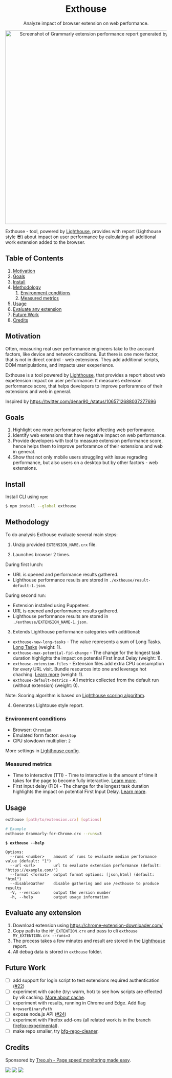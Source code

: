 <p align="center">
  <h1 align="center">
    Exthouse
  </h1>
</p>

<p align="center">
  Analyze impact of browser extension on web performance.
</p>

<p align="center">
  <img src="https://user-images.githubusercontent.com/158189/59514028-5904e680-8ebc-11e9-9e3f-bb6c9f8b464e.png" width="602" alt="Screenshot of Grammarly extension performance report generated by Exthouse">
</p>

Exthouse - tool, powered by [Lighthouse](https://github.com/GoogleChrome/lighthouse), provides with report (Lighthouse style 😎) about impact on user performance by calculating all additional work extension added to the browser.

## Table of Contents

1.  [Motivation](#motivation)
1.  [Goals](#goals)
1.  [Install](#install)
1.  [Methodology](#methodology)
    1.  [Environment conditions](#environment-conditions)
    1.  [Measured metrics](#measured-metrics)
1.  [Usage](#usage)
1.  [Evaluate any extension](#evaluate-any-extension)
1.  [Future Work](#future-work)
1.  [Credits](#credits)

## Motivation

Often, measuring real user performance engineers take to the account factors, like device and network conditions.
But there is one more factor, that is not in direct control - web extensions. They add additional scripts, DOM manipulations, and impacts user exeperience.

Exthouse is a tool powered by [Lighthouse](https://github.com/GoogleChrome/lighthouse), that provides a report about web expetension impact on user performance.
It measures extension performance score, that helps developers to improve perforamnce of their extensions and web in general.

Inspired by https://twitter.com/denar90_/status/1065712688037277696

## Goals

1. Highlight one more performance factor affecting web performance.
2. Identify web extensions that have negative impact on web performance.
3. Provide developers with tool to measure extension performance score, hence helps them to improve perforamnce of their extensions and web in general.
4. Show that not only mobile users struggling with issue regrading performance, but also users on a desktop but by other factors - web extensions.

## Install

Install CLI using `npm`:

```bash
$ npm install --global exthouse
```

## Methodology

To do analysis Exthouse evaluate several main steps:

1. Unzip provided `EXTENSION_NAME.crx` file.

2. Launches browser 2 times.

  During first lunch:
   - URL is opened and performance results gathered.
   - Lighthouse performance results are stored in `./exthouse/result-default-1.json`.
  
  During second run:
   - Extension installed using Puppeteer.
   - URL is opened and performance results gathered.
   - Lighthouse performance results are stored in `./exthouse/EXTENSION_NAME-1.json`.

3. Extends Lighthouse performance categories with additional:

  - `exthouse-new-long-tasks` - The value represents a sum of Long Tasks. [Long Tasks](https://developer.mozilla.org/en-US/docs/Web/API/Long_Tasks_API) (weight: 1).
  - `exthouse-max-potential-fid-change` - The change for the longest task duration highlights the impact on potential First Input Delay (weight: 1).
  - `exthouse-extension-files` - Extension files add extra CPU consumption for every URL visit. Bundle resources into one and leverage hot chaching. [Learn more](https://v8.dev/blog/code-caching-for-devs) (weight: 1).
  - `exthouse-default-metrics` - All metrics collected from the default run (without extension) (weight: 0).

  Note: Scoring algorithm is based on [Lighthouse scoring algorithm](https://github.com/GoogleChrome/lighthouse/blob/master/docs/scoring.md#how-are-the-scores-weighted).

4. Generates Lightouse style report.

### Environment conditions

 - Browser: `Chromium`
 - Emulated form factor: `desktop`
 - CPU slowdown multiplier: `2`

More settings in [Lighthouse config](/src/utils/measure-chromium.js#L7).

### Measured metrics

- Time to interactive (TTI) - Time to interactive is the amount of time it takes for the page to become fully interactive. [Learn more](https://developers.google.com/web/tools/lighthouse/audits/time-to-interactive).
- First input delay (FID) - The change for the longest task duration highlights the impact on potential First Input Delay. [Learn more](https://developers.google.com/web/updates/2018/05/first-input-delay).

## Usage

```bash
exthouse [path/to/extension.crx] [options]

# Example
exthouse Grammarly-for-Chrome.crx --runs=3
```

**`$ exthouse --help`**

```
Options:
  --runs <number>    amount of runs to evaluate median performance value (default: "1")
  --url <url>        url to evaluate extension performance (default: "https://example.com/")
  --format <format>  output format options: [json,html] (default: "html")
  --disableGather    disable gathering and use /exthouse to produce results
  -V, --version      output the version number
  -h, --help         output usage information
```

## Evaluate any extension

1. Download extension using https://chrome-extension-downloader.com/
2. Copy path to the `MY_EXTENTION.crx` and pass to cli `exthouse MY_EXTENTION.crx --runs=3`
3. The process takes a few minutes and result are stored in the [Lighthouse](https://github.com/GoogleChrome/lighthouse) report.
4. All debug data is stored in `exthouse` folder.

## Future Work

- [ ] add support for login script to test extensions required authentication ([#22](https://github.com/treosh/exthouse/issues/22))
- [ ] experiment with cache (try: warm, hot) to see how scripts are effected by v8 caching. [More about cache](https://v8.dev/blog/code-caching-for-devs).
- [ ] experiment with results, running in Chrome and Edge. Add flag `browserBinaryPath`
- [ ] expose node.js API ([#24](https://github.com/treosh/exthouse/issues/24))
- [ ] experiment with Firefox add-ons (all related work is in the branch [firefox-experimental](https://github.com/treosh/exthouse/tree/firefox-experimental)).
- [ ] make repo smaller, try [bfg-repo-cleaner](https://github.com/rtyley/bfg-repo-cleaner).

## Credits

Sponsored by [Treo.sh - Page speed monitoring made easy](https://treo.sh).

[![](https://travis-ci.org/treosh/exthouse.png)](https://travis-ci.org/treosh/exthouse)
[![](https://img.shields.io/npm/v/exthouse.svg)](https://npmjs.org/package/exthouse)
[![](https://img.shields.io/badge/license-MIT-blue.svg)](./LICENSE)
